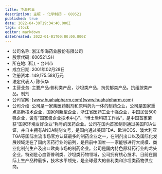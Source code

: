 ```yaml
---
title: 华海药业
description: 主板 - 化学制药 - 600521
published: true
date: 2022-04-30T19:34:40.000Z
tags: stock
editor: markdown
dateCreated: 2022-01-01T00:00:00.000Z
---
```


- 公司名称: 浙江华海药业股份有限公司
- 股票代码: 600521.SH
- 所在地: 浙江 - 台州市
- 成立日期: 2001年02月28日
- 注册资本: 149,175.588万元
- 法定代表人: 陈保华
- 主营业务: 主要产品:普利类产品，沙坦类产品，抗忧郁类产品，抗组胺类产品，制剂
- 公司官网: [www.huahaipharm.com](www.huahaipharm.com)
- 公司介绍: 公司是一家集医药制剂和原料药为一体的制药企业，公司是国家重点高新技术企业，国家创新型企业，浙江省医药工业十强企业，中国民营500强企业，设有“国家级企业技术中心”、“博士后科研工作站”，是中国首家荣获“国家环境友好企业”称号的医药企业。公司在国内首家制剂通过美国FDA认证，并自主拥有ANDA制剂文号，是国内通过美国FDA、欧洲COS、澳大利亚TGA等国际主流市场官方认证最多的制药企业之一，在制剂出口以及国际化发展领域走在了国内医药行业的前列，是目前中国唯一一家能够进行大规模、商业化制剂生产及出口欧美市场的制药企业。公司是国内特色原料药行业的龙头企业，特别是心血管普利类、沙坦类药物领域，公司拥有核心技术，目前在国际上生产品种最多，技术水平领先，是全球最大的普利类和沙坦类药物供应商。


